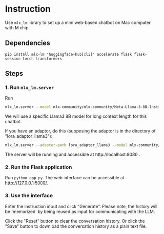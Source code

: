 # Instruction

Use `mlx_lm` library to set up a mini web-based chatbot on Mac
computer with M chip.

## Dependencies

```
pip install mlx-lm "huggingface-hub[cli]" accelerate flask flask-session torch transformers
```

## Steps

### 1. Run `mlx_lm.server` 

Run 

```bash
mlx_lm.server --model mlx-community/mlx-community/Meta-Llama-3-8B-Instruct-4bit

```

We will use a specific Llama3 8B model for long context length for
this chatbot.

If you have an adaptor, do this (supposing the adaptor is in the
directory of "lora_adaptor_llama3"):

```bash
mlx_lm.server --adapter-path lora_adaptor_llama3 --model mlx-community/mlx-community/Meta-Llama-3-8B-Instruct-4bit
```

The server will be running and accessible at http://localhost:8080 .
   
### 2. Run the Flask application

Run `python app.py`. The web interface can be  accessible at
http://127.0.0.1:5000/.

### 3. Use the interface

Enter the instruction input and click "Generate". Please note, the
history will be 'memorized' by being reused as input for communicating
with the LLM.

Click the "Reset" button to clear the conversation history. Or click
the "Save" button to download the conversation history as a plain text
file.
